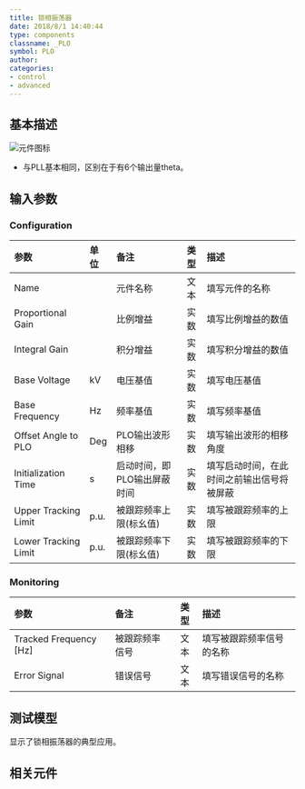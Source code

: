 ```yaml
---
title: 锁相振荡器
date: 2018/8/1 14:40:44
type: components
classname: _PLO
symbol: PLO
author: 
categories: 
- control
- advanced
---
```

## <span id="comp_desc">基本描述</span>
![元件图标]()

- 与PLL基本相同，区别在于有6个输出量theta。

## <span id="comp_params">输入参数</span>
### <span id="comp_params_group_Configuration">Configuration</span>
| 参数 | 单位 | 备注 | 类型 | 描述 |
| :--- | :--- | :--- | :--: | :--- |
| <span id="comp_params_param_Name">Name</span> |  | 元件名称 | 文本 |填写元件的名称  |
| <span id="comp_params_param_P">Proportional Gain</span> |  | 比例增益 | 实数 | 填写比例增益的数值 |
| <span id="comp_params_param_I">Integral Gain</span> |  | 积分增益 | 实数 | 填写积分增益的数值 |
| <span id="comp_params_param_Vb">Base Voltage</span> | kV | 电压基值 | 实数 |填写电压基值  |
| <span id="comp_params_param_F">Base Frequency</span> | Hz | 频率基值 | 实数 |填写频率基值  |
| <span id="comp_params_param_Offset">Offset Angle to PLO</span> | Deg | PLO输出波形相移 | 实数 |填写输出波形的相移角度 |
| <span id="comp_params_param_T">Initialization Time</span> | s | 启动时间，即PLO输出屏蔽时间 | 实数 |填写启动时间，在此时间之前输出信号将被屏蔽  |
| <span id="comp_params_param_UL">Upper Tracking Limit</span> | p.u. | 被跟踪频率上限(标幺值) | 实数 |填写被跟踪频率的上限  |
| <span id="comp_params_param_LL">Lower Tracking Limit</span> | p.u. | 被跟踪频率下限(标幺值) | 实数 |填写被跟踪频率的下限  |

[Name]: #comp_params_param_Name "Name"
[Proportional Gain]: #comp_params_param_P "Proportional Gain"
[Integral Gain]: #comp_params_param_I "Integral Gain"
[Base Voltage]: #comp_params_param_Vb "Base Voltage"
[Base Frequency]: #comp_params_param_F "Base Frequency"
[Offset Angle to PLO]: #comp_params_param_Offset "Offset Angle to PLO"
[Initialization Time]: #comp_params_param_T "Initialization Time"
[Upper Tracking Limit]: #comp_params_param_UL "Upper Tracking Limit"
[Lower Tracking Limit]: #comp_params_param_LL "Lower Tracking Limit"

### <span id="comp_params_group_Monitoring">Monitoring</span>
| 参数 | 备注 | 类型 | 描述 |
| :--- | :--- | :--: | :--- |
| <span id="comp_params_param_Fo">Tracked Frequency \[Hz\]</span> | 被跟踪频率信号 | 文本 |填写被跟踪频率信号的名称  |
| <span id="comp_params_param_Error">Error Signal</span> | 错误信号 | 文本 |填写错误信号的名称  |

[Tracked Frequency \[Hz\]]: #comp_params_param_Fo "Tracked Frequency \[Hz\]"
[Error Signal]: #comp_params_param_Error "Error Signal"

## <span id="comp_example">测试模型</span>
[<test name>](<test link>)显示了锁相振荡器的典型应用。

## <span id="comp_seealso">相关元件</span>
[<PLL>](<test link>)




